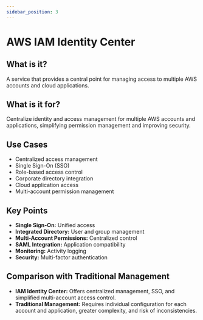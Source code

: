 ```yaml
---
sidebar_position: 3
---
```


# AWS IAM Identity Center

## What is it?
A service that provides a central point for managing access to multiple AWS accounts and cloud applications.

## What is it for?
Centralize identity and access management for multiple AWS accounts and applications, simplifying permission management and improving security.

## Use Cases
- Centralized access management
- Single Sign-On (SSO)
- Role-based access control
- Corporate directory integration
- Cloud application access
- Multi-account permission management

## Key Points
- **Single Sign-On:** Unified access
- **Integrated Directory:** User and group management
- **Multi-Account Permissions:** Centralized control
- **SAML Integration:** Application compatibility
- **Monitoring:** Activity logging
- **Security:** Multi-factor authentication

## Comparison with Traditional Management
- **IAM Identity Center:** Offers centralized management, SSO, and simplified multi-account access control.
- **Traditional Management:** Requires individual configuration for each account and application, greater complexity, and risk of inconsistencies. 